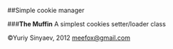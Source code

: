##Simple cookie manager

###**The Muffin**
A simplest cookies setter/loader class

©Yuriy Sinyaev, 2012 meefox@gmail.com